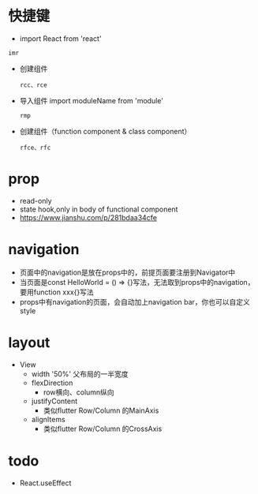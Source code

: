 # 快捷键
 * import React from 'react'
 ```
 imr
 ```
 * 创建组件
    ```
    rcc、rce
    ```
* 导入组件 import moduleName from 'module'
   
   ```
   rmp
   ```
* 创建组件（function component & class component）
   ```
   rfce、rfc
   ```

 # prop
 * read-only
 * state hook,only in body of functional component
 * https://www.jianshu.com/p/281bdaa34cfe

 # navigation
   * 页面中的navigation是放在props中的，前提页面要注册到Navigator中
   * 当页面是const HelloWorld = () => {}写法，无法取到props中的navigation，要用function xxx{}写法
   * props中有navigation的页面，会自动加上navigation bar，你也可以自定义style


# layout
 * View
   - width
      '50%' 父布局的一半宽度
   - flexDirection
      - row横向、column纵向
   - justifyContent
      - 类似flutter Row/Column 的MainAxis
   - alignItems 
      - 类似flutter Row/Column 的CrossAxis
# todo
 * React.useEffect
 